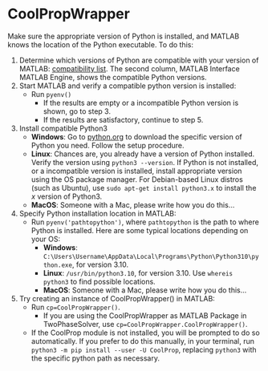 # CoolPropWrapper

Make sure the appropriate version of Python is installed, and MATLAB knows the location of the Python executable. To do this:
1. Determine which versions of Python are compatible with your version of MATLAB: [compatibility list](https://www.mathworks.com/support/requirements/python-compatibility.html). The second column, MATLAB Interface MATLAB Engine, shows the compatible Python versions.
2. Start MATLAB and verify a compatible python version is installed:
   - Run ``pyenv()``
     - If the results are empty or a incompatible Python version is shown, go to step 3. 
     - If the results are satisfactory, continue to step 5. 
3. Install compatible Python3
   - **Windows**: Go to [python.org](https://www.python.org/downloads/) to download the specific version of Python you need. Follow the setup procedure.
   - **Linux**: Chances are, you already have a version of Python installed. Verify the version using ``python3 --version``. If Python is not installed, or a incompatible version is installed, install appropriate version using the OS package manager. For Debian-based Linux distros (such as Ubuntu), use ``sudo apt-get install python3.x`` to install the _x_ version of Python3.
   - **MacOS**: Someone with a Mac, please write how you do this...
4. Specify Python installation location in MATLAB:
   - Run ``pyenv('pathtopython')``, where ``pathtopython`` is the path to where Python is installed. Here are some typical locations depending on your OS:
     - **Windows**: ``C:\Users\Username\AppData\Local\Programs\Python\Python310\python.exe``, for version 3.10. 
     - **Linux**: ``/usr/bin/python3.10``, for version 3.10. Use ``whereis python3`` to find possible locations.
     - **MacOS**: Someone with a Mac, please write how you do this...
5. Try creating an instance of CoolPropWrapper() in MATLAB:
   - Run ``cp=CoolPropWrapper()``. 
     - If you are using the CoolPropWrapper as MATLAB Package in TwoPhaseSolver, use ``cp=CoolPropWrapper.CoolPropWrapper()``. 
   - If the CoolProp module is not installed, you will be prompted to do so automatically. If you prefer to do this manually, in your terminal, run ``python3 -m pip install --user -U CoolProp``, replacing ``python3`` with the specific python path as necessary.
